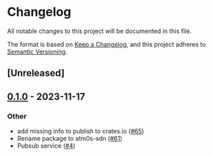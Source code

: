# Changelog
All notable changes to this project will be documented in this file.

The format is based on [Keep a Changelog](https://keepachangelog.com/en/1.0.0/),
and this project adheres to [Semantic Versioning](https://semver.org/spec/v2.0.0.html).

## [Unreleased]

## [0.1.0](https://github.com/8xFF/atm0s-sdn/releases/tag/atm0s-sdn-redis-server-v0.1.0) - 2023-11-17

### Other
- add missing info to publish to crates.io ([#65](https://github.com/8xFF/atm0s-sdn/pull/65))
- Rename package to atm0s-sdn ([#61](https://github.com/8xFF/atm0s-sdn/pull/61))
- Pubsub service ([#4](https://github.com/8xFF/atm0s-sdn/pull/4))
